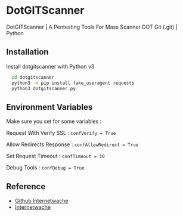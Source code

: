 
# DotGITScanner

DotGITScanner | A Pentesting Tools For Mass Scanner DOT Git (.git) | Python



## Installation

Install dotgitscanner with Python v3

```bash
  cd dotgitscanner
  python3 -m pip install fake_useragent requests 
  python3 dotgitscanner.py
```
    
## Environment Variables

Make sure you set for some variables :

Request With Verify SSL :
`confVerify = True`

Allow Redirects Response :
`confAllowRedirect = True`

Set Request Timeout :
`confTimeout = 10`

Debug Tools : `confDebug = True`
## Reference

 - [Github Internetwache](https://github.com/internetwache/GitTools)
 - [Internetwache](https://en.internetwache.org/dont-publicly-expose-git-or-how-we-downloaded-your-websites-sourcecode-an-analysis-of-alexas-1m-28-07-2015/)

